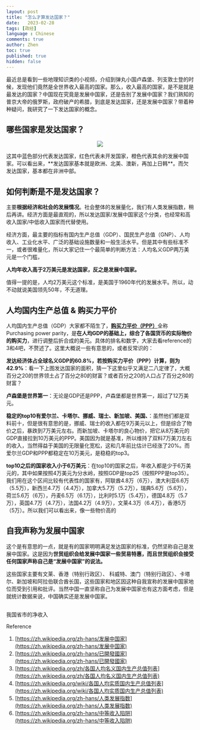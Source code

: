 ```yaml
---
layout: post
title: "怎么才算发达国家？"
date:   2023-02-28
tags: [政经]
language : Chinese
comments: true
author: Zhen
toc: true
published: true
hidden: false
---
```

最近总是看到一些地理知识类的小视频，介绍到弹丸小国卢森堡、列支敦士登的时候，发现他们竟然是全世界收入最高的国家。那么，收入最高的国家，是不是就是最发达的国家？中国现在究竟是发展中国家，还是告别了发展中国家？我们熟知的普京大帝的俄罗斯，政府破产的希腊，到底是发达国家，还是发展中国家？带着种种疑问，我研究了一下发达国家的概念。

## 哪些国家是发达国家？
<p align="center"> <img src="{{ site.imageurl }}/developedcountry.png"> </p> 
这其中蓝色部分代表发达国家，红色代表未开发国家，橙色代表其余的发展中国家。可以看出来，**发达国家基本就是欧洲、北美、澳新，再加上日韩**。而欠发达国家，基本都在非洲中部。


## 如何判断是不是发达国家？
主要**根据经济和社会的发展情况**。社会整体的发展量化，我们有人类发展指数，稍后再讲。经济方面是最直观的，所以发达国家/发展中国家这个分类，也经常和高收入国家/中低收入国家而代替使用。

经济方面，最主要的指标有国内生产总值（GDP）、国民生产总值（GNP）、人均收入、工业化水平、广泛的基础设施数量和一般生活水平。但是其中有些标准不一，或者很难量化，所以大家记住一个最简单的判断方法：人均名义GDP两万美元是一个门槛，

**人均年收入高于2万美元是发达国家，反之是发展中国家。**

值得一提的是，人均2万美元这个标准，是美国于1960年代的发展水平。所以，动不动就说美国领先50年，不无道理。


## 人均国内生产总值 & 购买力平价
人均国内生产总值（GDP）大家都不陌生了，[**购买力平价（PPP）**](https://zh.wikipedia.org/zh-hans/%E8%B4%AD%E4%B9%B0%E5%8A%9B%E5%B9%B3%E4%BB%B7)全称Purchasing power parity，是**在人均GDP的基础上，综合了各国货币的实际物价的购买力**，进行调整后折合成的美元。具体的排名和数字，大家去看reference的3和4吧，不赘述了。这里大概说一些有意思的，或者反常识的：

**发达经济体占全球名义GDP的60.8%，若按购买力平价（PPP）计算，则为42.9%**：看一下上图发达国家的面积，猜一下这里似乎又满足二八定律了，大概百分之20的世界领土占了百分之80的财富？或者百分之20的人口占了百分之80的财富？

**卢森堡是世界第一**：无论是GDP还是PPP，卢森堡都是世界第一，超过了12万美元。

**稳定的top10有爱尔兰、卡塔尔、挪威、瑞士、新加坡、美国、**：虽然他们都是双料前十，但是很有意思的是，挪威、瑞士的收入都在9万美元以上，但是综合了物价之后，暴跌到7万美元左右。而新加坡、卡塔尔的良心物价，把它从8万美元的GDP直接拉到10万美元的PPP。美国因为就是基准，所以维持了双料7万美刀左右的收入，当然得益于美国的无限量化宽松，这和几年前比估计已经涨了20%。而爱尔兰GDP和PPP都稳定在10万美元，是稳稳的top3。

**top10之后的国家收入小于6万美元**：在top10的国家之后，年收入都是少于6万美元的，其中如果按照4万美元为分水岭，按照GDP是top25（按照PPP是top35）。我们用在这个区间比较有代表性的国家有，阿联酋4.8万（6万），澳大利亚6.6万（5.5万），新西兰4.7万（4.4万），加拿大5.7万（5.2万），瑞典5.6万（5.6万），荷兰5.6万（6万），丹麦6.5万（6.1万），比利时5.1万（5.4万），德国4.8万（5.7万），英国4.7万（4.7万），法国4.2万（4.9万），文莱4.3万（6.4万），香港5万（5万）。所以我们可以看出来，像一些物价高的





## 自我声称为发展中国家
这个是有意思的一点，就是有的国家明明满足发达国家的标准，仍然坚称自己是发展中国家。这是因为**世贸组织会给发展中国家一些贸易特惠，而且世贸组织会接受任何国家声称自己是“发展中国家”的说法。**

这些国家主要有文莱、香港（特别行政区）、 科威特、澳门（特别行政区）、卡塔尔、新加坡和阿拉伯联合酋长国，这些国家和地区因这种自我宣称的发展中国家地位而受到引用和批评。当然中国一直坚称自己为发展中国家也有这方面考虑，但是就统计数据来说，中国确实还是发展中国家。

## 

我国省市的净收入 


Reference
1. [https://zh.wikipedia.org/zh-hans/发展中国家](https://zh.wikipedia.org/zh-hans/发展中国家)
2. [https://zh.wikipedia.org/zh-hans/已開發國家](https://zh.wikipedia.org/zh-hans/已開發國家)
3. [https://zh.wikipedia.org/zh/各国人均名义国内生产总值列表](https://zh.wikipedia.org/zh/各国人均名义国内生产总值列表)
4. [https://zh.wikipedia.org/wiki/各国人均实质国内生产总值列表](https://zh.wikipedia.org/wiki/各国人均实质国内生产总值列表)
5. [https://zh.wikipedia.org/zh-hans/人类发展指数](https://zh.wikipedia.org/zh-hans/人类发展指数)
6. [https://zh.wikipedia.org/zh-hans/中等收入陷阱](https://zh.wikipedia.org/zh-hans/中等收入陷阱)

<!--stackedit_data:
eyJoaXN0b3J5IjpbMTk5MTE1ODM1MCwxOTg0NTU5NzU5LC0xMT
AwMjI0ODY3LDI1ODM3MDUyOSwtMTY2ODc5MDM2OSw4MzAzNDY5
OTBdfQ==
-->